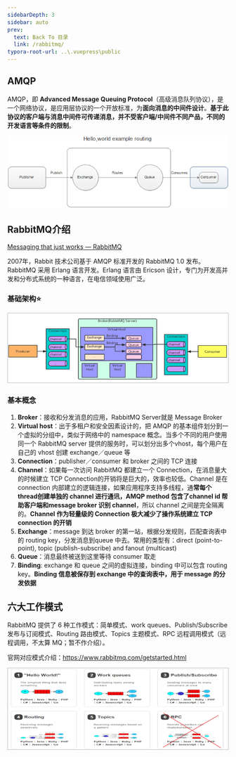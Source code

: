 ```yaml
---
sidebarDepth: 3
sidebar: auto
prev:
  text: Back To 目录
  link: /rabbitmq/
typora-root-url: ..\.vuepress\public
---
```


## AMQP

AMQP，即 **Advanced Message Queuing Protocol**（高级消息队列协议），是一个网络协议，是应用层协议的一个开放标准，为**面向消息的中间件设计**。**基于此协议的客户端与消息中间件可传递消息，并不受客户端/中间件不同产品，不同的开发语言等条件的限制**。

![image-20211030173159114](/images/RabbitMQ/image-20211030173159114.png)



## RabbitMQ介绍

[Messaging that just works — RabbitMQ](https://www.rabbitmq.com/)

2007年，Rabbit 技术公司基于 AMQP 标准开发的 RabbitMQ 1.0 发布。RabbitMQ 采用 Erlang 语言开发。Erlang 语言由 Ericson 设计，专门为开发高并发和分布式系统的一种语言，在电信领域使用广泛。

### 基础架构⭐

![image-20210422211414238](/images/RabbitMQ/image-20210422211414238.png)



### 基本概念

1. **Broker**：接收和分发消息的应用，RabbitMQ Server就是 Message Broker
2. **Virtual host**：出于多租户和安全因素设计的，把 AMQP 的基本组件划分到一个虚拟的分组中，类似于网络中的 namespace 概念。当多个不同的用户使用同一个 RabbitMQ server 提供的服务时，可以划分出多个vhost，每个用户在自己的 vhost 创建 exchange／queue 等
3. **Connection**：publisher／consumer 和 broker 之间的 TCP 连接
4. **Channel**：如果每一次访问 RabbitMQ 都建立一个 Connection，在消息量大的时候建立 TCP Connection的开销将是巨大的，效率也较低。Channel 是在 connection 内部建立的逻辑连接，如果应用程序支持多线程，通**常每个thread创建单独的 channel 进行通讯，AMQP method 包含了channel id 帮助客户端和message broker 识别 channel**，所以 channel 之间是完全隔离的。**Channel 作为轻量级的 Connection 极大减少了操作系统建立 TCP connection 的开销**
5. **Exchange**：message 到达 broker 的第一站，根据分发规则，匹配查询表中的 routing key，分发消息到queue 中去。常用的类型有：direct (point-to-point), topic (publish-subscribe) and fanout (multicast)
6. **Queue**：消息最终被送到这里等待 consumer 取走
7. **Binding**: exchange 和 queue 之间的虚拟连接，binding 中可以包含 routing key。**Binding 信息被保存到 exchange 中的查询表中，用于 message 的分发依据**

## 六大工作模式

RabbitMQ 提供了 6 种工作模式：简单模式、work queues、Publish/Subscribe 发布与订阅模式、Routing 路由模式、Topics 主题模式、RPC 远程调用模式（远程调用，不太算 MQ；暂不作介绍）。

官网对应模式介绍：https://www.rabbitmq.com/getstarted.html

![image-20210422225026111](/images/RabbitMQ/image-20210422225026111.png)

